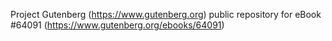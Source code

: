 Project Gutenberg (https://www.gutenberg.org) public repository for
eBook #64091 (https://www.gutenberg.org/ebooks/64091)
